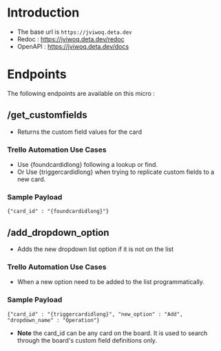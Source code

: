 # Introduction

- The base url is `https://jviwoq.deta.dev`
- Redoc : https://jviwoq.deta.dev/redoc
- OpenAPI : https://jviwoq.deta.dev/docs

# Endpoints

The following endpoints are available on this micro :

## /get_customfields

- Returns the custom field values for the card


### Trello Automation Use Cases

- Use {foundcardidlong} following a lookup or find.
- Or Use {triggercardidlong} when trying to replicate custom fields to a new card.

### Sample Payload

```{"card_id" : "{foundcardidlong}"}```

## /add_dropdown_option

- Adds the new dropdown list option if it is not on the list

### Trello Automation Use Cases

- When a new option need to be added to the list programmatically.

### Sample Payload

```{"card_id" : "{triggercardidlong}", "new_option" : "Add", "dropdown_name" : "Operation"}```

- **Note** the card_id can be any card on the board. It is used to search through the board's custom field definitions only.
